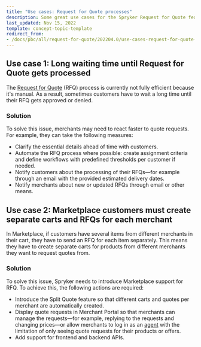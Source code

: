 ```yaml
---
title: "Use cases: Request for Quote processes"
description: Some great use cases for the Spryker Request for Quote feature and how you can use them in your Spryker based b2b project.
last_updated: Nov 15, 2022
template: concept-topic-template
redirect_from:
- /docs/pbc/all/request-for-quote/202204.0/use-cases-request-for-quote-processes.html
---
```



## Use case 1: Long waiting time until Request for Quote gets processed

The [Request for Quote](/docs/pbc/all/request-for-quote/{{site.version}}/request-for-quote.html) (RFQ) process is currently not fully efficient because it's manual. As a result, sometimes customers have to wait a long time until their RFQ gets approved or denied. 

### Solution

To solve this issue, merchants may need to react faster to quote requests. For example, they can take the following measures:
* Clarify the essential details ahead of time with customers.
* Automate the RFQ process where possible: create assignment criteria and define workflows with predefined thresholds per customer if needed.
* Notify customers about the processing of their RFQs—for example through an email with the provided estimated delivery dates.
* Notify merchants about new or updated RFQs through email or other means.

## Use case 2: Marketplace customers must create separate carts and RFQs for each merchant

In Marketplace, if customers have several items from different merchants in their cart, they have to send an RFQ for each item separately. This means they have to create separate carts for products from different merchants they want to request quotes from. 

### Solution

To solve this issue, Spryker needs to introduce Marketplace support for RFQ. To achieve this, the following actions are required:
* Introduce the Split Quote feature so that different carts and quotes per merchant are automatically created.
* Display quote requests in Merchant Portal so that merchants can manage the requests—for example, replying to the requests and changing prices—or allow merchants to log in as an [agent](/docs/pbc/all/user-management/{{page.version}}/base-shop/agent-assist-feature-overview.html) with the limitation of only seeing quote requests for their products or offers.
* Add support for frontend and backend APIs.
